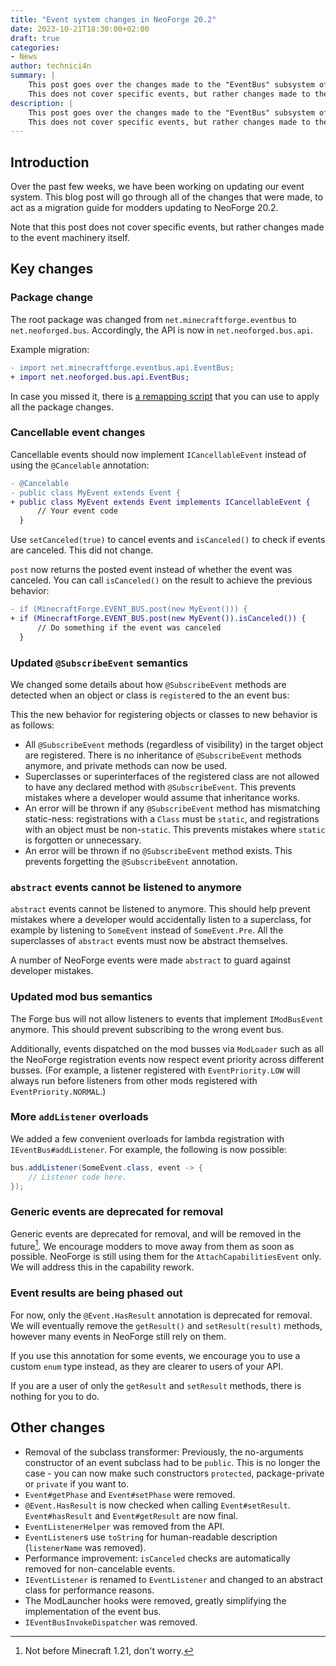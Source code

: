 ```yaml
---
title: "Event system changes in NeoForge 20.2"
date: 2023-10-21T18:30:00+02:00
draft: true
categories:
- News
author: technici4n
summary: |
    This post goes over the changes made to the "EventBus" subsystem of NeoForge 20.2.
    This does not cover specific events, but rather changes made to the event machinery itself.
description: |
    This post goes over the changes made to the "EventBus" subsystem of NeoForge 20.2.
    This does not cover specific events, but rather changes made to the event machinery itself.
---
```


## Introduction
Over the past few weeks, we have been working on updating our event system.
This blog post will go through all of the changes that were made,
to act as a migration guide for modders updating to NeoForge 20.2.

Note that this post does not cover specific events, but rather changes made to the event machinery itself.

## Key changes
### Package change
The root package was changed from `net.minecraftforge.eventbus` to `net.neoforged.bus`.
Accordingly, the API is now in `net.neoforged.bus.api`.

Example migration:
```diff
- import net.minecraftforge.eventbus.api.EventBus;
+ import net.neoforged.bus.api.EventBus;
```

In case you missed it, there is [a remapping script](https://gist.github.com/Technici4n/facbcdf18ce1a556b76e6027180c32ce)
that you can use to apply all the package changes.

### Cancellable event changes
Cancellable events should now implement `ICancellableEvent` instead of using the `@Cancelable` annotation:

```diff
- @Cancelable
- public class MyEvent extends Event {
+ public class MyEvent extends Event implements ICancellableEvent {
      // Your event code
  }
```

Use `setCanceled(true)` to cancel events and `isCanceled()` to check if events are canceled. This did not change.

`post` now returns the posted event instead of whether the event was canceled. You can call `isCanceled()` on the result to achieve the previous behavior:
<!-- TODO: I suppose we are going to rename MinecraftForge.EVENT_BUS -->
```diff
- if (MinecraftForge.EVENT_BUS.post(new MyEvent())) {
+ if (MinecraftForge.EVENT_BUS.post(new MyEvent()).isCanceled()) {
      // Do something if the event was canceled
  }
```

### Updated `@SubscribeEvent` semantics
We changed some details about how `@SubscribeEvent` methods are detected when an object or class is `register`ed to the an event bus:

This the new behavior for registering objects or classes to new behavior is as follows:
- All `@SubscribeEvent` methods (regardless of visibility) in the target object are registered. There is no inheritance of `@SubscribeEvent` methods anymore, and private methods can now be used.
- Superclasses or superinterfaces of the registered class are not allowed to have any declared method with `@SubscribeEvent`. This prevents mistakes where a developer would assume that inheritance works.
- An error will be thrown if any `@SubscribeEvent` method has mismatching static-ness: registrations with a `Class` must be `static`, and registrations with an object must be non-`static`. This prevents mistakes where `static` is forgotten or unnecessary.
- An error will be thrown if no `@SubscribeEvent` method exists. This prevents forgetting the `@SubscribeEvent` annotation.

### `abstract` events cannot be listened to anymore
`abstract` events cannot be listened to anymore.
This should help prevent mistakes where a developer would accidentally listen to a superclass,
for example by listening to `SomeEvent` instead of `SomeEvent.Pre`.
All the superclasses of `abstract` events must now be abstract themselves.

A number of NeoForge events were made `abstract` to guard against developer mistakes.

### Updated mod bus semantics
The Forge bus will not allow listeners to events that implement `IModBusEvent` anymore.
This should prevent subscribing to the wrong event bus.

Additionally, events dispatched on the mod busses via `ModLoader` such as all the
NeoForge registration events now respect event priority across different busses.
(For example, a listener registered with `EventPriority.LOW` will
always run before listeners from other mods registered with `EventPriority.NORMAL`.)

### More `addListener` overloads
We added a few convenient overloads for lambda registration with `IEventBus#addListener`. For example, the following is now possible:
```java
bus.addListener(SomeEvent.class, event -> {
    // Listener code here.
});
```

### Generic events are deprecated for removal
Generic events are deprecated for removal, and will be removed in the future[^1]. We encourage modders to move away from them as soon as possible. NeoForge is still using them for the `AttachCapabilitiesEvent` only. We will address this in the capability rework.

### Event results are being phased out
For now, only the `@Event.HasResult` annotation is deprecated for removal.
We will eventually remove the `getResult()` and `setResult(result)` methods, however many events in NeoForge still rely on them.

If you use this annotation for some events, we encourage you to use a custom `enum` type instead,
as they are clearer to users of your API.

If you are a user of only the `getResult` and `setResult` methods, there is nothing for you to do.

## Other changes
- Removal of the subclass transformer:
Previously, the no-arguments constructor of an event subclass had to be `public`.
This is no longer the case - you can now make such constructors `protected`, package-private or `private` if you want to.
- `Event#getPhase` and `Event#setPhase` were removed.
- `@Event.HasResult` is now checked when calling `Event#setResult`. `Event#hasResult` and `Event#getResult` are now final.
- `EventListenerHelper` was removed from the API.
- `EventListener`s use `toString` for human-readable description (`listenerName` was removed).
- Performance improvement: `isCanceled` checks are automatically removed for non-cancelable events.
- `IEventListener` is renamed to `EventListener` and changed to an abstract class for performance reasons.
- The ModLauncher hooks were removed, greatly simplifying the implementation of the event bus.
- `IEventBusInvokeDispatcher` was removed.

[^1]: Not before Minecraft 1.21, don't worry.